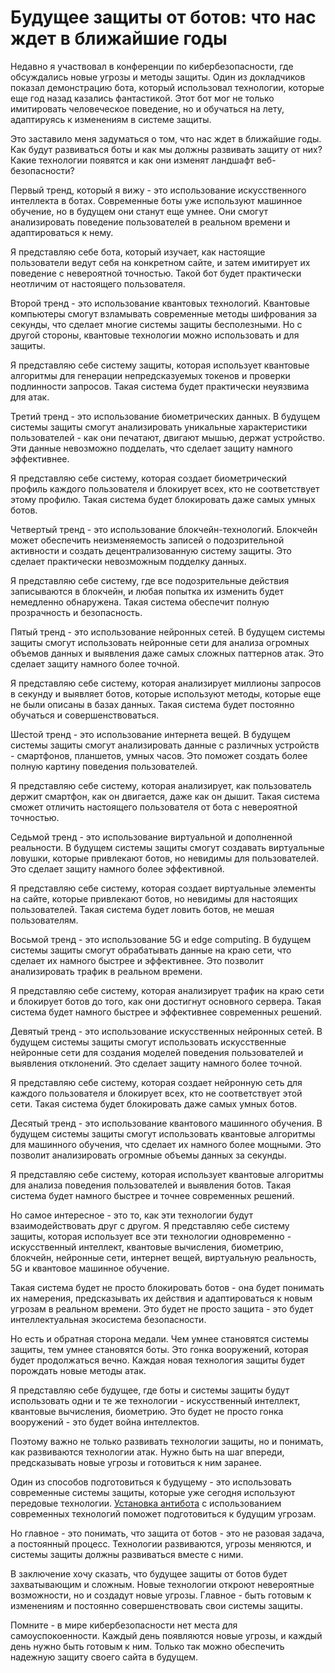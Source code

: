# Будущее защиты от ботов: что нас ждет в ближайшие годы

Недавно я участвовал в конференции по кибербезопасности, где обсуждались новые угрозы и методы защиты. Один из докладчиков показал демонстрацию бота, который использовал технологии, которые еще год назад казались фантастикой. Этот бот мог не только имитировать человеческое поведение, но и обучаться на лету, адаптируясь к изменениям в системе защиты.

Это заставило меня задуматься о том, что нас ждет в ближайшие годы. Как будут развиваться боты и как мы должны развивать защиту от них? Какие технологии появятся и как они изменят ландшафт веб-безопасности?

Первый тренд, который я вижу - это использование искусственного интеллекта в ботах. Современные боты уже используют машинное обучение, но в будущем они станут еще умнее. Они смогут анализировать поведение пользователей в реальном времени и адаптироваться к нему.

Я представляю себе бота, который изучает, как настоящие пользователи ведут себя на конкретном сайте, и затем имитирует их поведение с невероятной точностью. Такой бот будет практически неотличим от настоящего пользователя.

Второй тренд - это использование квантовых технологий. Квантовые компьютеры смогут взламывать современные методы шифрования за секунды, что сделает многие системы защиты бесполезными. Но с другой стороны, квантовые технологии можно использовать и для защиты.

Я представляю себе систему защиты, которая использует квантовые алгоритмы для генерации непредсказуемых токенов и проверки подлинности запросов. Такая система будет практически неуязвима для атак.

Третий тренд - это использование биометрических данных. В будущем системы защиты смогут анализировать уникальные характеристики пользователей - как они печатают, двигают мышью, держат устройство. Эти данные невозможно подделать, что сделает защиту намного эффективнее.

Я представляю себе систему, которая создает биометрический профиль каждого пользователя и блокирует всех, кто не соответствует этому профилю. Такая система будет блокировать даже самых умных ботов.

Четвертый тренд - это использование блокчейн-технологий. Блокчейн может обеспечить неизменяемость записей о подозрительной активности и создать децентрализованную систему защиты. Это сделает практически невозможным подделку данных.

Я представляю себе систему, где все подозрительные действия записываются в блокчейн, и любая попытка их изменить будет немедленно обнаружена. Такая система обеспечит полную прозрачность и безопасность.

Пятый тренд - это использование нейронных сетей. В будущем системы защиты смогут использовать нейронные сети для анализа огромных объемов данных и выявления даже самых сложных паттернов атак. Это сделает защиту намного более точной.

Я представляю себе систему, которая анализирует миллионы запросов в секунду и выявляет ботов, которые используют методы, которые еще не были описаны в базах данных. Такая система будет постоянно обучаться и совершенствоваться.

Шестой тренд - это использование интернета вещей. В будущем системы защиты смогут анализировать данные с различных устройств - смартфонов, планшетов, умных часов. Это поможет создать более полную картину поведения пользователей.

Я представляю себе систему, которая анализирует, как пользователь держит смартфон, как он двигается, даже как он дышит. Такая система сможет отличить настоящего пользователя от бота с невероятной точностью.

Седьмой тренд - это использование виртуальной и дополненной реальности. В будущем системы защиты смогут создавать виртуальные ловушки, которые привлекают ботов, но невидимы для пользователей. Это сделает защиту намного более эффективной.

Я представляю себе систему, которая создает виртуальные элементы на сайте, которые привлекают ботов, но невидимы для настоящих пользователей. Такая система будет ловить ботов, не мешая пользователям.

Восьмой тренд - это использование 5G и edge computing. В будущем системы защиты смогут обрабатывать данные на краю сети, что сделает их намного быстрее и эффективнее. Это позволит анализировать трафик в реальном времени.

Я представляю себе систему, которая анализирует трафик на краю сети и блокирует ботов до того, как они достигнут основного сервера. Такая система будет намного быстрее и эффективнее современных решений.

Девятый тренд - это использование искусственных нейронных сетей. В будущем системы защиты смогут использовать искусственные нейронные сети для создания моделей поведения пользователей и выявления отклонений. Это сделает защиту намного более точной.

Я представляю себе систему, которая создает нейронную сеть для каждого пользователя и блокирует всех, кто не соответствует этой сети. Такая система будет блокировать даже самых умных ботов.

Десятый тренд - это использование квантового машинного обучения. В будущем системы защиты смогут использовать квантовые алгоритмы для машинного обучения, что сделает их намного более мощными. Это позволит анализировать огромные объемы данных за секунды.

Я представляю себе систему, которая использует квантовые алгоритмы для анализа поведения пользователей и выявления ботов. Такая система будет намного быстрее и точнее современных решений.

Но самое интересное - это то, как эти технологии будут взаимодействовать друг с другом. Я представляю себе систему защиты, которая использует все эти технологии одновременно - искусственный интеллект, квантовые вычисления, биометрию, блокчейн, нейронные сети, интернет вещей, виртуальную реальность, 5G и квантовое машинное обучение.

Такая система будет не просто блокировать ботов - она будет понимать их намерения, предсказывать их действия и адаптироваться к новым угрозам в реальном времени. Это будет не просто защита - это будет интеллектуальная экосистема безопасности.

Но есть и обратная сторона медали. Чем умнее становятся системы защиты, тем умнее становятся боты. Это гонка вооружений, которая будет продолжаться вечно. Каждая новая технология защиты будет порождать новые методы атак.

Я представляю себе будущее, где боты и системы защиты будут использовать одни и те же технологии - искусственный интеллект, квантовые вычисления, биометрию. Это будет не просто гонка вооружений - это будет война интеллектов.

Поэтому важно не только развивать технологии защиты, но и понимать, как развиваются технологии атак. Нужно быть на шаг впереди, предсказывать новые угрозы и готовиться к ним заранее.

Один из способов подготовиться к будущему - это использовать современные системы защиты, которые уже сегодня используют передовые технологии. [Установка антибота](https://progaem.com/ustanovka-antibota-usluga-po-zashhite-ot-botov-vashih-sajtov-na-razlichnyh-cms-sistemah.html) с использованием современных технологий поможет подготовиться к будущим угрозам.

Но главное - это понимать, что защита от ботов - это не разовая задача, а постоянный процесс. Технологии развиваются, угрозы меняются, и системы защиты должны развиваться вместе с ними.

В заключение хочу сказать, что будущее защиты от ботов будет захватывающим и сложным. Новые технологии откроют невероятные возможности, но и создадут новые угрозы. Главное - быть готовым к изменениям и постоянно совершенствовать свои системы защиты.

Помните - в мире кибербезопасности нет места для самоуспокоенности. Каждый день появляются новые угрозы, и каждый день нужно быть готовым к ним. Только так можно обеспечить надежную защиту своего сайта в будущем.
